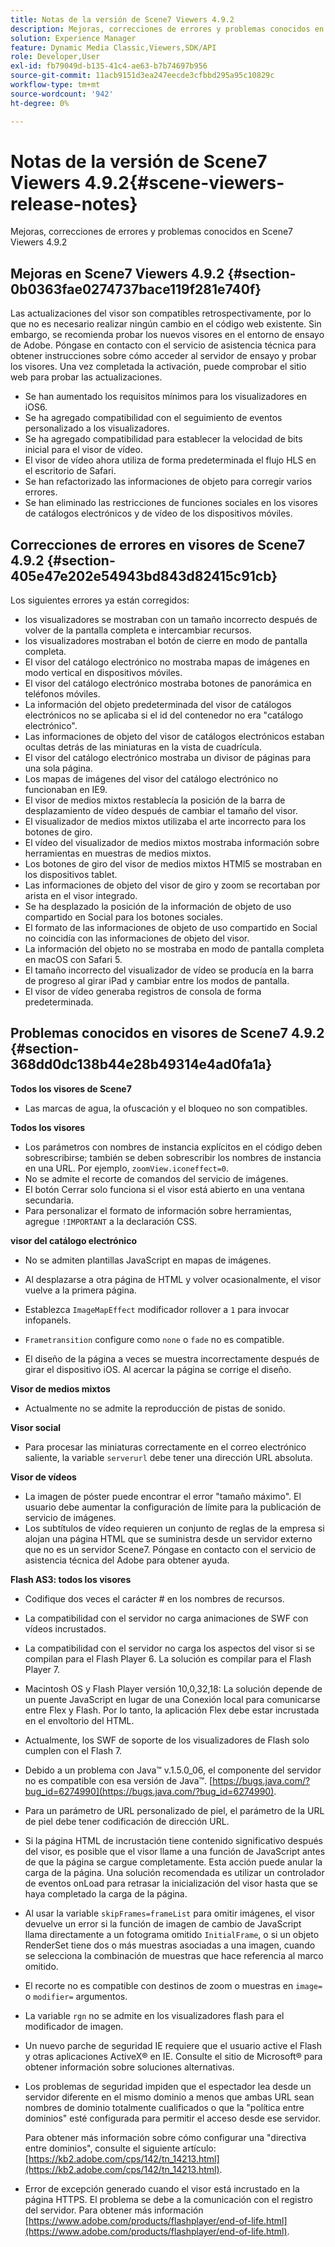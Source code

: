 ```yaml
---
title: Notas de la versión de Scene7 Viewers 4.9.2
description: Mejoras, correcciones de errores y problemas conocidos en Scene7 Viewers 4.9.2
solution: Experience Manager
feature: Dynamic Media Classic,Viewers,SDK/API
role: Developer,User
exl-id: fb79049d-b135-41c4-ae63-b7b74697b956
source-git-commit: 11acb9151d3ea247eecde3cfbbd295a95c10829c
workflow-type: tm+mt
source-wordcount: '942'
ht-degree: 0%

---
```


# Notas de la versión de Scene7 Viewers 4.9.2{#scene-viewers-release-notes}

Mejoras, correcciones de errores y problemas conocidos en Scene7 Viewers 4.9.2

## Mejoras en Scene7 Viewers 4.9.2 {#section-0b0363fae0274737bace119f281e740f}

Las actualizaciones del visor son compatibles retrospectivamente, por lo que no es necesario realizar ningún cambio en el código web existente. Sin embargo, se recomienda probar los nuevos visores en el entorno de ensayo de Adobe. Póngase en contacto con el servicio de asistencia técnica para obtener instrucciones sobre cómo acceder al servidor de ensayo y probar los visores. Una vez completada la activación, puede comprobar el sitio web para probar las actualizaciones.

* Se han aumentado los requisitos mínimos para los visualizadores en iOS6.
* Se ha agregado compatibilidad con el seguimiento de eventos personalizado a los visualizadores.
* Se ha agregado compatibilidad para establecer la velocidad de bits inicial para el visor de vídeo.
* El visor de vídeo ahora utiliza de forma predeterminada el flujo HLS en el escritorio de Safari.
* Se han refactorizado las informaciones de objeto para corregir varios errores.
* Se han eliminado las restricciones de funciones sociales en los visores de catálogos electrónicos y de vídeo de los dispositivos móviles.

## Correcciones de errores en visores de Scene7 4.9.2 {#section-405e47e202e54943bd843d82415c91cb}

Los siguientes errores ya están corregidos:

* los visualizadores se mostraban con un tamaño incorrecto después de volver de la pantalla completa e intercambiar recursos.
* los visualizadores mostraban el botón de cierre en modo de pantalla completa.
* El visor del catálogo electrónico no mostraba mapas de imágenes en modo vertical en dispositivos móviles.
* El visor del catálogo electrónico mostraba botones de panorámica en teléfonos móviles.
* La información del objeto predeterminada del visor de catálogos electrónicos no se aplicaba si el id del contenedor no era &quot;catálogo electrónico&quot;.
* Las informaciones de objeto del visor de catálogos electrónicos estaban ocultas detrás de las miniaturas en la vista de cuadrícula.
* El visor del catálogo electrónico mostraba un divisor de páginas para una sola página.
* Los mapas de imágenes del visor del catálogo electrónico no funcionaban en IE9.
* El visor de medios mixtos restablecía la posición de la barra de desplazamiento de vídeo después de cambiar el tamaño del visor.
* El visualizador de medios mixtos utilizaba el arte incorrecto para los botones de giro.
* El vídeo del visualizador de medios mixtos mostraba información sobre herramientas en muestras de medios mixtos.
* Los botones de giro del visor de medios mixtos HTMl5 se mostraban en los dispositivos tablet.
* Las informaciones de objeto del visor de giro y zoom se recortaban por arista en el visor integrado.
* Se ha desplazado la posición de la información de objeto de uso compartido en Social para los botones sociales.
* El formato de las informaciones de objeto de uso compartido en Social no coincidía con las informaciones de objeto del visor.
* La información del objeto no se mostraba en modo de pantalla completa en macOS con Safari 5.
* El tamaño incorrecto del visualizador de vídeo se producía en la barra de progreso al girar iPad y cambiar entre los modos de pantalla.
* El visor de vídeo generaba registros de consola de forma predeterminada.

## Problemas conocidos en visores de Scene7 4.9.2 {#section-368dd0dc138b44e28b49314e4ad0fa1a}

**Todos los visores de Scene7**

* Las marcas de agua, la ofuscación y el bloqueo no son compatibles.

**Todos los visores**

* Los parámetros con nombres de instancia explícitos en el código deben sobrescribirse; también se deben sobrescribir los nombres de instancia en una URL. Por ejemplo, `zoomView.iconeffect=0`.
* No se admite el recorte de comandos del servicio de imágenes.
* El botón Cerrar solo funciona si el visor está abierto en una ventana secundaria.
* Para personalizar el formato de información sobre herramientas, agregue `!IMPORTANT` a la declaración CSS.

**visor del catálogo electrónico**

* No se admiten plantillas JavaScript en mapas de imágenes.
* Al desplazarse a otra página de HTML y volver ocasionalmente, el visor vuelve a la primera página.
* Establezca `ImageMapEffect` modificador rollover a `1` para invocar infopanels.

* `Frametransition` configure como `none` o `fade` no es compatible.

* El diseño de la página a veces se muestra incorrectamente después de girar el dispositivo iOS. Al acercar la página se corrige el diseño.

**Visor de medios mixtos**

* Actualmente no se admite la reproducción de pistas de sonido.

**Visor social**

* Para procesar las miniaturas correctamente en el correo electrónico saliente, la variable `serverurl` debe tener una dirección URL absoluta.

**Visor de vídeos**

* La imagen de póster puede encontrar el error &quot;tamaño máximo&quot;. El usuario debe aumentar la configuración de límite para la publicación de servicio de imágenes.
* Los subtítulos de vídeo requieren un conjunto de reglas de la empresa si alojan una página HTML que se suministra desde un servidor externo que no es un servidor Scene7. Póngase en contacto con el servicio de asistencia técnica del Adobe para obtener ayuda.

**Flash AS3: todos los visores**

* Codifique dos veces el carácter # en los nombres de recursos.
* La compatibilidad con el servidor no carga animaciones de SWF con vídeos incrustados.
* La compatibilidad con el servidor no carga los aspectos del visor si se compilan para el Flash Player 6. La solución es compilar para el Flash Player 7.
* Macintosh OS y Flash Player versión 10,0,32,18: La solución depende de un puente JavaScript en lugar de una Conexión local para comunicarse entre Flex y Flash. Por lo tanto, la aplicación Flex debe estar incrustada en el envoltorio del HTML.
* Actualmente, los SWF de soporte de los visualizadores de Flash solo cumplen con el Flash 7.
* Debido a un problema con Java™ v.1.5.0_06, el componente del servidor no es compatible con esa versión de Java™. [https://bugs.java.com/?bug_id=6274990](https://bugs.java.com/?bug_id=6274990).
* Para un parámetro de URL personalizado de piel, el parámetro de la URL de piel debe tener codificación de dirección URL.
* Si la página HTML de incrustación tiene contenido significativo después del visor, es posible que el visor llame a una función de JavaScript antes de que la página se cargue completamente. Esta acción puede anular la carga de la página. Una solución recomendada es utilizar un controlador de eventos onLoad para retrasar la inicialización del visor hasta que se haya completado la carga de la página.
* Al usar la variable `skipFrames=frameList` para omitir imágenes, el visor devuelve un error si la función de imagen de cambio de JavaScript llama directamente a un fotograma omitido `InitialFrame`, o si un objeto RenderSet tiene dos o más muestras asociadas a una imagen, cuando se selecciona la combinación de muestras que hace referencia al marco omitido.

* El recorte no es compatible con destinos de zoom o muestras en `image=` o `modifier=` argumentos.

* La variable `rgn` no se admite en los visualizadores flash para el modificador de imagen.
* Un nuevo parche de seguridad IE requiere que el usuario active el Flash y otras aplicaciones ActiveX® en IE. Consulte el sitio de Microsoft® para obtener información sobre soluciones alternativas.
* Los problemas de seguridad impiden que el espectador lea desde un servidor diferente en el mismo dominio a menos que ambas URL sean nombres de dominio totalmente cualificados o que la &quot;política entre dominios&quot; esté configurada para permitir el acceso desde ese servidor.


   Para obtener más información sobre cómo configurar una &quot;directiva entre dominios&quot;, consulte el siguiente artículo: [https://kb2.adobe.com/cps/142/tn_14213.html](https://kb2.adobe.com/cps/142/tn_14213.html).

* Error de excepción generado cuando el visor está incrustado en la página HTTPS. El problema se debe a la comunicación con el registro del servidor. Para obtener más información [https://www.adobe.com/products/flashplayer/end-of-life.html](https://www.adobe.com/products/flashplayer/end-of-life.html).
